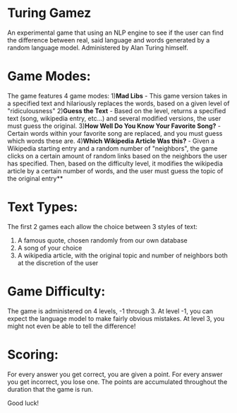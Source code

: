 # Turing Gamez
An experimental game that using an NLP engine to see if the user can find the difference between real, said language and words generated by a random language model. Administered by Alan Turing himself.

# Game Modes:
The game features 4 game modes:
1)**Mad Libs** - This game version takes in a specified text and hilariously replaces the words, based on a given level of "ridiculousness"
2)**Guess the Text** - Based on the level, returns a specified text (song, wikipedia entry, etc...) and several modified versions, the user must guess the original.
3)**How Well Do You Know Your Favorite Song?** - Certain words within your favorite song are replaced, and you must guess which words these are.
4)**Which Wikipedia Article Was this?** - Given a Wikipedia starting entry and a random number of "neighbors", the game clicks on a certain amount of random links based on the neighbors the user has specified. Then, based on the difficulty level, it modifies the wikipedia article by a certain number of words, and the user must guess the topic of the original entry**
 
# Text Types:
The first 2 games each allow the choice between 3 styles of text:
1) A famous quote, chosen randomly from our own database
2) A song of your choice
3) A wikipedia article, with the original topic and number of neighbors both at the discretion of the user

# Game Difficulty:
The game is administered on 4 levels, -1 through 3. At level -1, you can expect the language model to make fairly obvious mistakes. At level 3, you might not even be able to tell the difference!

# Scoring:
For every answer you get correct, you are given a point. For every answer you get incorrect, you lose one. The points are accumulated throughout the duration that the game is run.

Good luck!

